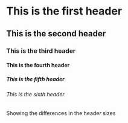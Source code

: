 # This is the first header

## This is the second header

### This is the third header

#### This is the fourth header

##### This is the fifth header

###### This is the sixth header

Showing the differences in the header sizes
